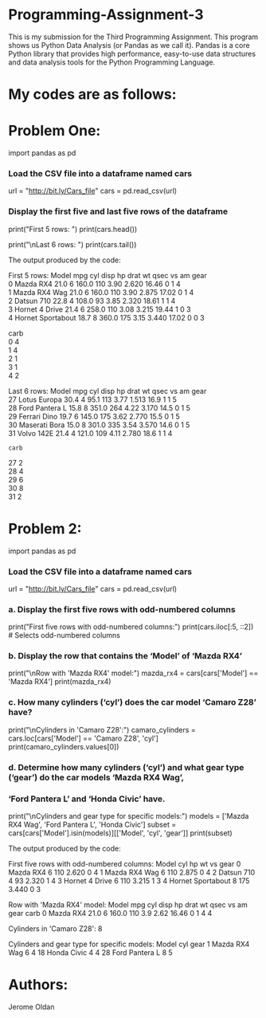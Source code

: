# Programming-Assignment-3
This is my submission for the Third Programming Assignment. This program shows us Python Data Analysis (or Pandas as we call it). Pandas is a core Python library that provides high performance, easy-to-use data structures and data analysis tools for the Python Programming Language.

# My codes are as follows:

# Problem One: 

import pandas as pd

### Load the CSV file into a dataframe named cars
url = "http://bit.ly/Cars_file"
cars = pd.read_csv(url)

### Display the first five and last five rows of the dataframe
print("First 5 rows: ")
print(cars.head())

print("\nLast 6 rows: ")
print(cars.tail())

The output produced by the code: 

First 5 rows: 
               Model   mpg  cyl   disp   hp  drat     wt   qsec  vs  am  gear  \
0          Mazda RX4  21.0    6  160.0  110  3.90  2.620  16.46   0   1     4   
1      Mazda RX4 Wag  21.0    6  160.0  110  3.90  2.875  17.02   0   1     4   
2         Datsun 710  22.8    4  108.0   93  3.85  2.320  18.61   1   1     4   
3     Hornet 4 Drive  21.4    6  258.0  110  3.08  3.215  19.44   1   0     3   
4  Hornet Sportabout  18.7    8  360.0  175  3.15  3.440  17.02   0   0     3   

   carb  
0     4  
1     4  
2     1  
3     1  
4     2  

Last 6 rows: 
             Model   mpg  cyl   disp   hp  drat     wt  qsec  vs  am  gear  \
27    Lotus Europa  30.4    4   95.1  113  3.77  1.513  16.9   1   1     5   
28  Ford Pantera L  15.8    8  351.0  264  4.22  3.170  14.5   0   1     5   
29    Ferrari Dino  19.7    6  145.0  175  3.62  2.770  15.5   0   1     5   
30   Maserati Bora  15.0    8  301.0  335  3.54  3.570  14.6   0   1     5   
31      Volvo 142E  21.4    4  121.0  109  4.11  2.780  18.6   1   1     4   

    carb  
27     2  
28     4  
29     6  
30     8  
31     2  


# Problem 2:

import pandas as pd

### Load the CSV file into a dataframe named cars
url = "http://bit.ly/Cars_file"
cars = pd.read_csv(url)

### a. Display the first five rows with odd-numbered columns
print("First five rows with odd-numbered columns:")
print(cars.iloc[:5, ::2])  # Selects odd-numbered columns

### b. Display the row that contains the ‘Model’ of ‘Mazda RX4’
print("\nRow with 'Mazda RX4' model:")
mazda_rx4 = cars[cars['Model'] == 'Mazda RX4']
print(mazda_rx4)

### c. How many cylinders (‘cyl’) does the car model ‘Camaro Z28’ have?
print("\nCylinders in 'Camaro Z28':")
camaro_cylinders = cars.loc[cars['Model'] == 'Camaro Z28', 'cyl']
print(camaro_cylinders.values[0])

### d. Determine how many cylinders (‘cyl’) and what gear type (‘gear’) do the car models ‘Mazda RX4 Wag’, 
### ‘Ford Pantera L’ and ‘Honda Civic’ have.
print("\nCylinders and gear type for specific models:")
models = ['Mazda RX4 Wag', 'Ford Pantera L', 'Honda Civic']
subset = cars[cars['Model'].isin(models)][['Model', 'cyl', 'gear']]
print(subset)

The output produced by the code:

First five rows with odd-numbered columns:
               Model  cyl   hp     wt  vs  gear
0          Mazda RX4    6  110  2.620   0     4
1      Mazda RX4 Wag    6  110  2.875   0     4
2         Datsun 710    4   93  2.320   1     4
3     Hornet 4 Drive    6  110  3.215   1     3
4  Hornet Sportabout    8  175  3.440   0     3

Row with 'Mazda RX4' model:
       Model   mpg  cyl   disp   hp  drat    wt   qsec  vs  am  gear  carb
0  Mazda RX4  21.0    6  160.0  110   3.9  2.62  16.46   0   1     4     4

Cylinders in 'Camaro Z28':
8

Cylinders and gear type for specific models:
             Model  cyl  gear
1    Mazda RX4 Wag    6     4
18     Honda Civic    4     4
28  Ford Pantera L    8     5

# Authors:
Jerome Oldan
